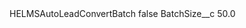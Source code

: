 <?xml version="1.0" encoding="UTF-8"?>
<CustomMetadata xmlns="http://soap.sforce.com/2006/04/metadata" xmlns:xsi="http://www.w3.org/2001/XMLSchema-instance" xmlns:xsd="http://www.w3.org/2001/XMLSchema">
    <label>HELMSAutoLeadConvertBatch</label>
    <protected>false</protected>
    <values>
        <field>BatchSize__c</field>
        <value xsi:type="xsd:double">50.0</value>
    </values>
</CustomMetadata>
